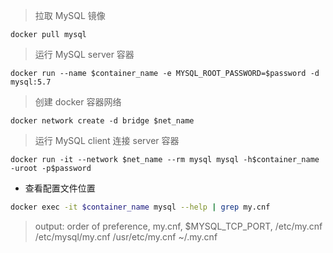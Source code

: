 > 拉取 MySQL 镜像
```shell
docker pull mysql
```
> 运行 MySQL server 容器
```shell
docker run --name $container_name -e MYSQL_ROOT_PASSWORD=$password -d mysql:5.7
```
> 创建 docker 容器网络
```shell
docker network create -d bridge $net_name
```
> 运行 MySQL client 连接 server 容器
```shell
docker run -it --network $net_name --rm mysql mysql -h$container_name -uroot -p$password
```

- 查看配置文件位置
```bash
docker exec -it $container_name mysql --help | grep my.cnf
```
> output:
                      order of preference, my.cnf, $MYSQL_TCP_PORT,
> /etc/my.cnf /etc/mysql/my.cnf /usr/etc/my.cnf ~/.my.cnf